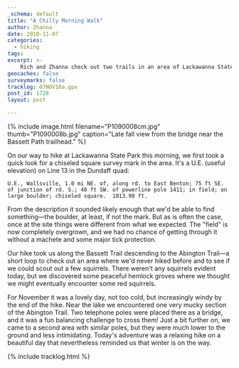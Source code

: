 ```yaml
---
_schema: default
title: "A Chilly Morning Walk"
author: Zhanna
date: 2010-11-07
categories:
  - hiking
tags:
excerpt: >- 
    Rich and Zhanna check out two trails in an area of Lackawanna State Park that's new to them.
geocaches: false
surveymarks: false
tracklog: 07NOV10a.gpx
post_id: 1728
layout: post

---
```


{% include image.html filename="P1090008cm.jpg" thumb="P1090008b.jpg" caption="Late fall view from the bridge near the Bassett Path trailhead." %}

On our way to hike at Lackawanna State Park this morning, we first took a quick look for a chiseled square survey mark in the area. It's a U.E. (useful elevation) on Line 13 in the Dundaff quad:

```U.E., Wallsville, 1.0 mi NE. of, along rd. to East Benton; 75 ft SE. of junction of rd. S.; 48 ft SW. of powerline pole 1411; in field; on large boulder; chiseled square.  1013.90 ft.```

From the description it sounded likely enough that we'd be able to find something—the boulder, at least, if not the mark. But as is often the case, once at the site things were different from what we expected.  The "field" is now completely overgrown, and we had no chance of getting through it without a machete and some major tick protection.

Our hike took us along the Bassett Trail descending to the Abington Trail—a short loop to check out an area where we'd never hiked before and to see if we could scout out a few squirrels.  There weren't any squirrels evident today, but we discovered some peaceful hemlock groves where we thought we might eventually encounter some red squirrels.  

For November it was a lovely day, not too cold, but increasingly windy by the end of the hike.  Near the lake we encountered one very mucky section of the Abington Trail.  Two telephone poles were placed there as a bridge, and it was a fun balancing challenge to cross them! Just a bit further on, we came to a second area with similar poles, but they were much lower to the ground and less intimidating.  Today's adventure was a relaxing hike on a beautiful day that nevertheless reminded us that winter is on the way.

{% include tracklog.html %}